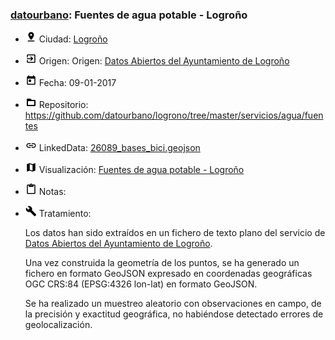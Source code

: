 ### [datourbano](https://github.com/datourbano): Fuentes de agua potable - Logroño

* ![](https://raw.githubusercontent.com/datourbano/simbologia/master/_/ubicacion_18.png) Ciudad: [Logroño](https://datourbano.github.io/logrono)
* ![](https://raw.githubusercontent.com/datourbano/simbologia/master/_/origen_18.png) Origen: Origen: [Datos Abiertos del Ayuntamiento de Logroño](http://www.xn--logroo-0wa.es/wps/portal/web/inicio/especiales/fiware/!ut/p/c4/04_SB8K8xLLM9MSSzPy8xBz9CP0os_hAc9NQf293QwMDFyB29PT2sDAyMzQ28DbTL8h2VAQA_QzA3Q!!/?WCM_GLOBAL_CONTEXT=/web_es/logrono/especiales/fiware)
* ![](https://raw.githubusercontent.com/datourbano/simbologia/master/_/calendario_18.png) Fecha: 09-01-2017
* ![](https://raw.githubusercontent.com/datourbano/simbologia/master/_/carpeta_18.png) Repositorio: https://github.com/datourbano/logrono/tree/master/servicios/agua/fuentes
* ![](https://raw.githubusercontent.com/datourbano/simbologia/master/_/enlace_18.png) LinkedData: [26089_bases_bici.geojson](https://raw.githubusercontent.com/datourbano/logrono/master/servicios/agua/fuentes/26089_fuentes_agua_potable.geojson)
* ![](https://raw.githubusercontent.com/datourbano/simbologia/master/_/mapa_18.png) Visualización: [Fuentes de agua potable - Logroño](https://datourbano.github.io/logrono/servicios/agua/fuentes/26089_fuentes_agua_potable)
* ![](https://raw.githubusercontent.com/datourbano/simbologia/master/_/notas_18.png) Notas:
* ![](https://raw.githubusercontent.com/datourbano/simbologia/master/_/herramienta_18.png) Tratamiento:
 
  Los datos han sido extraídos en un fichero de texto plano del servicio de [Datos Abiertos del Ayuntamiento de Logroño](http://www.xn--logroo-0wa.es/wps/portal/web/inicio/especiales/fiware/!ut/p/c4/04_SB8K8xLLM9MSSzPy8xBz9CP0os_hAc9NQf293QwMDFyB29PT2sDAyMzQ28DbTL8h2VAQA_QzA3Q!!/?WCM_GLOBAL_CONTEXT=/web_es/logrono/especiales/fiware).

  Una vez construida la geometría de los puntos, se ha generado un fichero en formato GeoJSON expresado en coordenadas geográficas OGC CRS:84 (EPSG:4326 lon-lat) en formato GeoJSON.

  Se ha realizado un muestreo aleatorio con observaciones en campo, de la precisión y exactitud geográfica, no habiéndose detectado errores de geolocalización.
